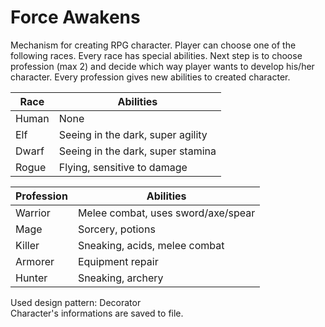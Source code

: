 # Force Awakens
Mechanism for creating RPG character. Player can choose one of the following races. Every race has special abilities. Next step is to choose profession (max 2) and decide which way player wants to develop his/her character. Every profession gives new abilities to created character.

 | Race | Abilities |
| --- | --- |
| Human | None |
| Elf | Seeing in the dark, super agility |
| Dwarf | Seeing in the dark, super stamina |
| Rogue | Flying, sensitive to damage |

 | Profession | Abilities |
| --- | --- |
| Warrior | Melee combat, uses sword/axe/spear |
| Mage | Sorcery, potions |
| Killer | Sneaking, acids, melee combat |
| Armorer | Equipment repair |
| Hunter | Sneaking, archery |

Used design pattern: Decorator  
Character's informations are saved to file.
